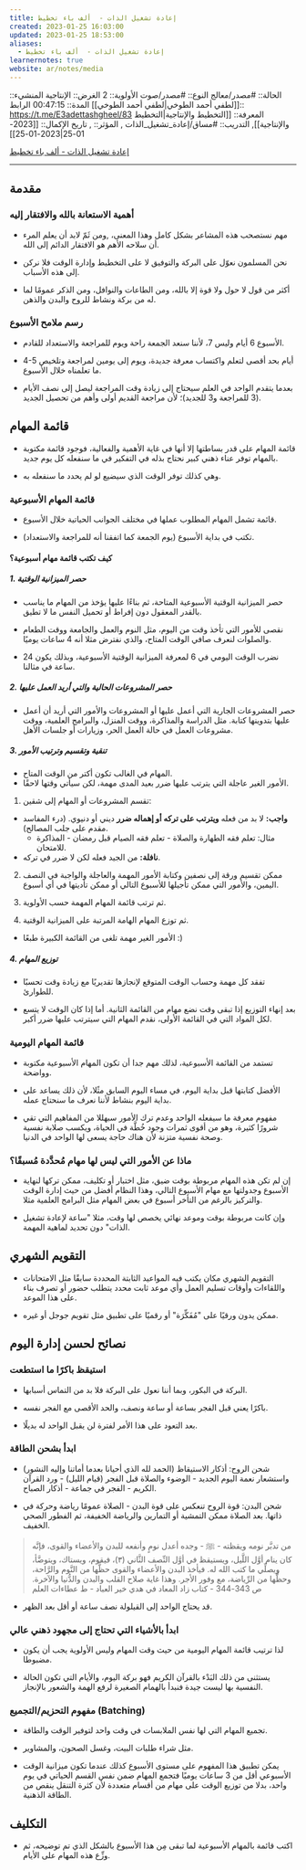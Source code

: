```yaml
---
title: إعادة تشغيل الذات -  ألف باء تخطيط
created: 2023-01-25 16:03:00
updated: 2023-01-25 18:53:00
aliases:
  - إعادة تشغيل الذات -  ألف باء تخطيط
learnernotes: true
website: ar/notes/media
---
```


الحالة:: #مصدر/معالج
النوع:: #مصدر/صوت
اﻷولوية:: 2
الغرض:: الإنتاجية
المنشيء:: [[لطفي أحمد الطوخي|لطفي أحمد الطوخي]]
المدة:: 00:47:15
الرابط:: <https://t.me/E3adettashgheel/83>
المعرفة:: [[التخطيط واﻹنتاجية|التخطيط واﻹنتاجية]],
التدريب:: #مساق/إعادة_تشغيل_الذات ,
المؤثر:: ,
تاريخ اﻹكمال:: [[2023-01-25|2023-01-25]]

[إعادة تشغيل الذات - ألف باء تخطيط](https://t.me/E3adettashgheel/83)

---

## مقدمة

### أهمية الاستعانة بالله والافتقار إليه

- مهم نستصحب هذه المشاعر بشكل كامل وهذا المعنى، ,ومن ثَمّ لابد أن يعلم المرء أن سلاحه الأهم هو الافتقار الدائم إلى الله.

- نحن المسلمون نعوّل على البركة والتوفيق لا على التخطيط وإدارة الوقت فلا نركن إلى هذه الأسباب.

- أكثر من قول لا حول ولا قوة إلا بالله، ومن الطاعات والنوافل، ومن الذكر عمومًا لما له من بركة ونشاط للروح والبدن والذهن.

### رسم ملامح الأسبوع

- اﻷسبوع 6 أيام وليس 7، ﻷننا سنعد الجمعة راحة ويوم للمراجعة والاستعداد للقادم.

- 4-5 أيام بحد أقصى لتعلم واكتساب معرفة جديدة، ويوم إلى يومين لمراجعة وتلخيص ما تعلمناه خلال الأسبوع.

- بعدما يتقدم الواحد في العلم سيحتاج إلى زيادة وقت المراجعة ليصل إلى نصف اﻷيام (3 للمراجعة و3 للجديد)؛ لأن مراجعة القديم أولى وأهم من تحصيل الجديد.

## قائمة المهام

- قائمة المهام على قدر بساطتها إلا أنها في غاية الأهمية والفعالية، فوجود قائمة مكتوبة بالمهام توفر عناء ذهني كبير نحتاج بذله في التفكير في ما سنفعله كل يوم جديد.

- وهي كذلك توفر الوقت الذي سيضيع لو لم يحدد ما سنفعله به.

### قائمة المهام الأسبوعية

- قائمة تشمل المهام المطلوب عملها في مختلف الجوانب الحياتية خلال الأسبوع.

- تكتب في بداية الأسبوع (يوم الجمعة كما اتفقنا أنه للمراجعة والاستعداد).

#### كيف تكتب قائمة مهام أسبوعية؟

##### 1. حصر الميزانية الوقتية

- حصر الميزانية الوقتية الأسبوعية المتاحة، ثم بناءًا عليها يؤخذ من المهام ما يناسب بالقدر المعقول دون إفراط أو تحميل النفس ما لا تطيق.

- نقصى للأمور التي تأخذ وقت من اليوم، مثل النوم والعمل والجامعة ووقت الطعام والصلوات لنعرف صافي الوقت المتاح، والذي نفترض مثلا أنه 4 ساعات يوميًا.

- نضرب الوقت اليومي في 6 لمعرفة الميزانية الوقتية الأسبوعية، وبذلك يكون 24 ساعة في مثالنا.

##### 2. حصر المشروعات الحالية والتي أريد العمل عليها

- حصر المشروعات الجارية التي أعمل عليها أو المشروعات والأمور التي أريد أن أعمل عليها بتدوينها كتابة. مثل الدراسة والمذاكرة، ووقت المنزل، والبرامج العلمية، ووقت مشروعات العمل في حالة العمل الحر، وزيارات أو جلسات اﻷهل.

##### 3. تنقية وتقسيم وترتيب اﻷمور

- المهام في الغالب تكون أكتر من الوقت المتاح.
- الأمور الغير عاجلة التي يترتب عليها ضرر بعيد المدى مهمة، لكن سيأتي وقتها لاحقًا.

1. تقسم المشروعات أو المهام إلى شقين:

- **واجب:** لا بد من فعله **ويترتب على تركه أو إهماله ضرر** ديني أو دنيوي. (درء المفاسد مقدم على جلب المصالح).
  - مثال: تعلم فقه الطهارة والصلاة - تعلم فقه الصيام قبل رمضان - المذاكرة للامتحان.
- **نافلة:** من الجيد فعله لكن لا ضرر في تركه.

2. ممكن تقسيم ورقة إلى نصفين وكتابة الأمور المهمة والعاجلة والواجبة في النصف اليمين، والأمور التي ممكن تأجيلها للأسبوع التالي أو ممكن تأديتها في أي أسبوع.

3. ثم ترتب قائمة المهام المهمة حسب الأولوية.

4. ثم توزع المهام الهامة المرتبة على الميزانية الوقتية.

- اﻷمور الغير مهمة تلغى من القائمة الكبيرة طبعًا :)

##### 4. توزيع المهام

- تفقد كل مهمة وحساب الوقت المتوقع ﻹنجازها تقديريًا مع زيادة وقت تحسبًا للطوارئ.

- بعد إنهاء التوزيع إذا تبقى وقت نضع مهام من القائمة الثانية. أما إذا كان الوقت لا يتسع لكل المواد التي في القائمة الأولى، نقدم المهام التي سيترتب عليها ضرر أكبر.

### قائمة المهام اليومية

- تستمد من القائمة الأسبوعية، لذلك مهم جدا أن تكون المهام الأسبوعية مكتوبة وواضحة.

- اﻷفضل كتابتها قبل بداية اليوم، في مساء اليوم السابق مثًلا، لأن ذلك يساعد على بداية اليوم بنشاط لأننا نعرف ما سنحتاج عمله.

- مفهوم معرفة ما سيفعله الواحد وعدم ترك اﻷمور سبهللا من المفاهيم التي تقي شرورًا كثيرة، وهو من أقوى ثمرات وجود خُطَّة في الحياة، ويكسب صلابة نفسية وصحة نفسية متزنة ﻷن هناك حاجة يسعى لها الواحد في الدنيا.

### ماذا عن الأمور التي ليس لها مهام مُحدَّدة مُسبقًا؟

- إن لم تكن هذه المهام مربوطة بوقت ضيق، مثل اختبار أو تكليف، ممكن تركها لنهاية اﻷسبوع وجدولتها مع مهام الأسبوع التالي، وهذا النظام أفضل من حيث إدارة الوقت والتركيز بالرغم من التأخر أسبوع في بعض المهام مثل البرامج العلمية مثلا.

- وإن كانت مربوطة بوقت وموعد نهائي يخصص لها وقت، مثلا "ساعة لإعادة تشغيل الذات" دون تحديد لماهية المهمة.

## التقويم الشهري

- التقويم الشهري مكان يكتب فيه المواعيد الثابتة المحددة سابقًا مثل الامتحانات واللقاءات وأوقات تسليم العمل وأي موعد ثابت محدد يتطلب حضور أو تصرف بناء على هذا الموعد.

- ممكن يدون ورقيًا على "مُفَكِّرَة" أو رقميًا على تطبيق مثل تقويم جوجل أو غيره.

## نصائح لحسن إدارة اليوم

### استيقظ باكرًا ما استطعت

- البركة في البكور، وبما أننا نعول على البركة فلا بد من التماس أسبابها.

- باكرًا يعني قبل الفجر بساعة أو ساعة ونصف، والحد الأقصى مع الفجر نفسه.

- بعد التعود على هذا الأمر لفترة لن يقبل الواحد له بديلًا.

### ابدأ بشحن الطاقة

- شحن الروح: أذكار الاستيقاظ (الحمد لله الذي أحيانا بعدما أماتنا وإليه النشور) واستشعار نعمة اليوم الجديد - الوضوء والصلاة قبل الفجر (قيام الليل) - ورد القرآن الكريم - الفجر في جماعة - أذكار الصباح.

- شحن البدن: قوة الروح تنعكس على قوة البدن - الصلاة عمومًا رياضة وحركة في ذاتها. بعد الصلاة ممكن التمشية أو التمارين والرياضة الخفيفة، ثم الفطور الصحي الخفيف.

> من تدبَّر نومه ويقظته - ﷺ - وجده أعدل نومٍ وأنفعه للبدن والأعضاء والقوى، فإنَّه كان ينام أوَّل اللَّيل، ويستيقظ في أوَّل النِّصف الثَّاني (٣)، فيقوم، ويستاك، ويتوضَّأ، ويصلِّي ما كتب الله له. فيأخذ البدن والأعضاء والقوى حظَّها من النَّوم والرَّاحة، وحظَّها من الرِّياضة، مع وفور الأجر. وهذا غاية صلاح القلب والبدن والدُّنيا والآخرة. ص 343-344 - كتاب زاد المعاد في هدي خير العباد - ط عطاءات العلم

- قد يحتاج الواحد إلى القيلولة نصف ساعة أو أقل بعد الظهر.

### ابدأ بالأشياء التي تحتاج إلى مجهود ذهني عالي

- لذا ترتيب قائمة المهام اليومية من حيث وقت المهام وليس اﻷولوية يجب أن يكون مضبوطا.

- يستثنى من ذلك البَدْء بالقرآن الكريم فهو بركة اليوم، والأيام التي تكون الحالة النفسية بها ليست جيدة فنبدأ بالهمام الصغيرة لرفع الهمة والشعور باﻹنجاز.

### مفهوم التحزيم/التجميع (Batching)

- تجميع المهام التي لها نفس الملابسات في وقت واحد لتوفير الوقت والطاقة.

- مثل شراء طلبات البيت، وغسل الصحون، والمشاوير.

- يمكن تطبيق هذا المفهوم على مستوى الأسبوع كذلك عندما تكون ميزانية الوقت اﻷسبوعي أقل من 3 ساعات يوميًا فتجمع المهام ضمن نفس القسم الحياتي في يوم واحد، بدلا من توزيع الوقت على مهام من أقسام متعددة لأن كثرة التنقل ينقص من الطاقة الذهنية.

## التكليف

- اكتب قائمة بالمهام الأسبوعية لما تبقى مِن هذا الأسبوع بالشكل الذي تم توضيحه، ثم وزِّع هذه المهام على الأيام.

